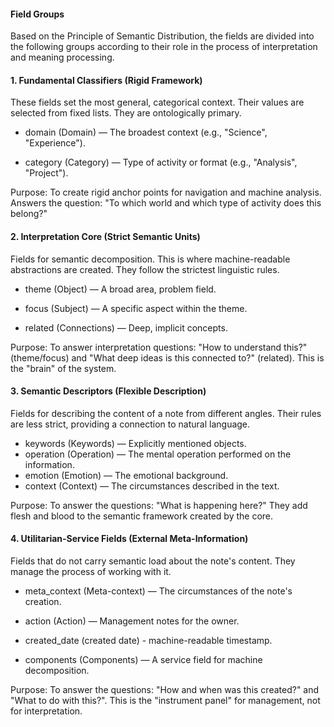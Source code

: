 #### Field Groups

Based on the Principle of Semantic Distribution, the fields are divided into the following groups according to their role in the process of interpretation and meaning processing.

#### 1. Fundamental Classifiers (Rigid Framework)

These fields set the most general, categorical context. Their values are selected from fixed lists. They are ontologically primary.

- domain (Domain) — The broadest context (e.g., "Science", "Experience").

- category (Category) — Type of activity or format (e.g., "Analysis", "Project").

Purpose: To create rigid anchor points for navigation and machine analysis. Answers the question: "To which world and which type of activity does this belong?"

#### 2. Interpretation Core (Strict Semantic Units)

Fields for semantic decomposition. This is where machine-readable abstractions are created. They follow the strictest linguistic rules.

- theme (Object) — A broad area, problem field.

- focus (Subject) — A specific aspect within the theme.

- related (Connections) — Deep, implicit concepts.

Purpose: To answer interpretation questions: "How to understand this?" (theme/focus) and "What deep ideas is this connected to?" (related). This is the "brain" of the system.

#### 3. Semantic Descriptors (Flexible Description)

Fields for describing the content of a note from different angles. Their rules are less strict, providing a connection to natural language.

- keywords (Keywords) — Explicitly mentioned objects.
- operation (Operation) — The mental operation performed on the information.
- emotion (Emotion) — The emotional background.
- context (Context) — The circumstances described in the text.

Purpose: To answer the questions: "What is happening here?" They add flesh and blood to the semantic framework created by the core.

#### 4. Utilitarian-Service Fields (External Meta-Information)

Fields that do not carry semantic load about the note's content. They manage the process of working with it.

- meta_context (Meta-context) — The circumstances of the note's creation.
  
- action (Action) — Management notes for the owner.

- created_date (created date) - machine-readable timestamp.
  
- components (Components) — A service field for machine decomposition.

Purpose: To answer the questions: "How and when was this created?" and "What to do with this?". This is the "instrument panel" for management, not for interpretation.

